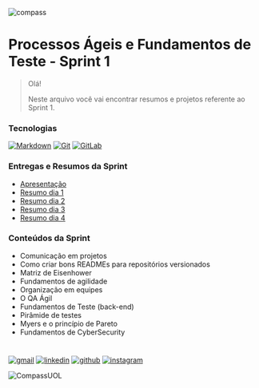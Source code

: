 ![compass](https://novojorbras.com.br/images/noticias/16014/19041851_compass.uo.jpg.jpg)

# Processos Ágeis e Fundamentos de Teste - Sprint 1

> Olá! 
> 
> Neste arquivo você vai encontrar resumos e projetos referente ao Sprint 1.

### Tecnologias

[![Markdown](https://img.shields.io/badge/Markdown-000000?style=for-the-badge&logo=markdown&logoColor=white)](./Resumos/dia1.md)
[![Git](https://img.shields.io/badge/Git-E34F26?style=for-the-badge&logo=git&logoColor=white)](./Resumos/dia1.md)
[![GitLab](https://img.shields.io/badge/GitLab-330F63?style=for-the-badge&logo=gitlab&logoColor=white)](./Resumos/dia1.md)

### Entregas e Resumos da Sprint

- [Apresentação](../README.md)
- [Resumo dia 1](./Resumos/dia1.md)
- [Resumo dia 2](./Resumos/dia2.md)
- [Resumo dia 3](./Resumos/dia3.md)
- [Resumo dia 4](./Resumos/dia4.md)

### Conteúdos da Sprint

- Comunicação em projetos
- Como criar bons READMEs para repositórios versionados
- Matriz de Eisenhower
- Fundamentos de agilidade
- Organização em equipes
- O QA Ágil
- Fundamentos de Teste (back-end)
- Pirâmide de testes
- Myers e o princípio de Pareto
- Fundamentos de CyberSecurity

#

[![gmail](https://img.shields.io/badge/Gmail-D14836?style=for-the-badge&logo=gmail&logoColor=white)](mailto:gabrielndcarvalho@gmail.com)
[![linkedin](https://img.shields.io/badge/LinkedIn-0077B5?style=for-the-badge&logo=linkedin&logoColor=white)](https://www.linkedin.com/in/gabrielnobcarvalho/)
[![github](https://img.shields.io/badge/GitHub-100000?style=for-the-badge&logo=github&logoColor=white)](https://github.com/gabrielncarvalhoo)
[![instagram](https://img.shields.io/badge/Instagram-E4405F?style=for-the-badge&logo=instagram&logoColor=white)](https://www.instagram.com/gabrielncarvalho_/)

![CompassUOL](https://user-images.githubusercontent.com/104440384/214567499-2dc24c5e-d882-4825-b953-f5a69a6be44e.jpg)